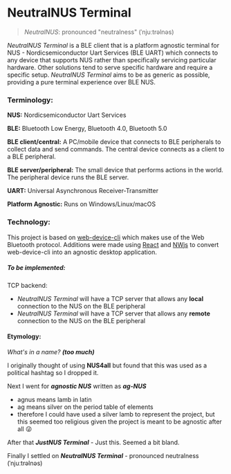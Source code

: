 # NeutralNUS Terminal
>*NeutralNUS*: pronounced "neutralness"  (ˈnjuːtrəlnəs)

*NeutralNUS Terminal* is a BLE client that is a platform agnostic terminal for NUS - Nordicsemiconductor Uart Services (BLE UART) which connects to any device that supports NUS rather than specifically servicing particular hardware. Other solutions tend to serve specific hardware and require a specific setup. *NeutralNUS Terminal* aims to be as generic as possible, providing a pure terminal experience over BLE NUS.

### Terminology:
**NUS:** Nordicsemiconductor Uart Services

**BLE:** Bluetooth Low Energy, Bluetooth 4.0, Bluetooth 5.0

**BLE client/central:** A PC/mobile device that connects to BLE peripherals to collect data and send commands. The central device connects as a client to a BLE peripheral.

**BLE server/peripheral:** The small device that performs actions in the world. The peripheral device runs the BLE server.

**UART:** Universal Asynchronous Receiver-Transmitter

**Platform Agnostic:** Runs on Windows/Linux/macOS

### Technology:
This project is based on [web-device-cli](https://github.com/makerdiary/web-device-cli) which makes use of the Web Bluetooth protocol. Additions were made using [React](https://reactjs.org/) and [NWjs](https://nwjs.io/) to convert web-device-cli into an agnostic desktop application.

##### To be implemented:
TCP backend:
- *NeutralNUS Terminal* will have a TCP server that allows any **local** connection to the NUS on the BLE peripheral
- *NeutralNUS Terminal* will have a TCP server that allows any **remote** connection to the NUS on the BLE peripheral



#### Etymology:

*What's in a name? **(too much)***

I originally thought of using **NUS4all** but found that this was used as a political hashtag so I dropped it.

Next I went for ***agnostic NUS***  written as ***ag-NUS***

- agnus means lamb in latin
- ag means silver on the period table of elements
- therefore I could have used a silver lamb to represent the project, but this seemed too religious given the project is meant to be agnostic after all :stuck_out_tongue_winking_eye:

After that ***JustNUS Terminal*** - Just this. Seemed a bit bland.

Finally I settled on ***NeutralNUS Terminal*** - pronounced neutralness  (ˈnjuːtrəlnəs)
